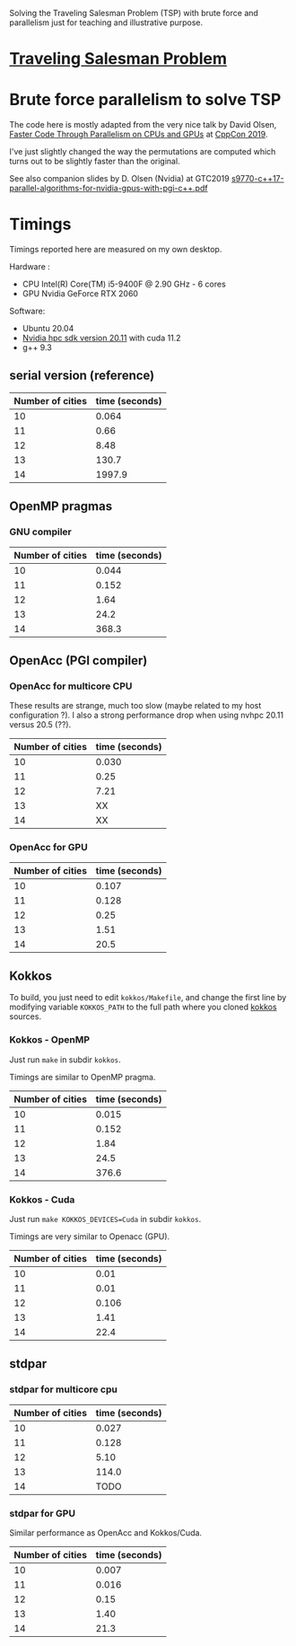 Solving the Traveling Salesman Problem (TSP) with brute force and
parallelism just for teaching and illustrative purpose.

# [Traveling Salesman Problem](https://en.wikipedia.org/wiki/Travelling_salesman_problem)

# Brute force parallelism to solve TSP

The code here is mostly adapted from the very nice talk by David Olsen, [Faster Code Through Parallelism on CPUs and GPUs](https://www.youtube.com/watch?v=cbbKEAWf1ow) at [CppCon 2019](https://cppcon.org/cppcon-2019-program/).

I've just slightly changed the way the permutations are computed which turns out to be slightly faster than the original.

See also companion slides by D. Olsen (Nvidia) at GTC2019 [s9770-c++17-parallel-algorithms-for-nvidia-gpus-with-pgi-c++.pdf](https://developer.download.nvidia.com/video/gputechconf/gtc/2019/presentation/s9770-c++17-parallel-algorithms-for-nvidia-gpus-with-pgi-c++.pdf)

# Timings

Timings reported here are measured on my own desktop.

Hardware :
- CPU Intel(R) Core(TM) i5-9400F @ 2.90 GHz - 6 cores
- GPU Nvidia GeForce RTX 2060

Software:
- Ubuntu 20.04
- [Nvidia hpc sdk version 20.11](https://developer.nvidia.com/hpc-sdk) with cuda 11.2
- g++ 9.3

## serial version (reference)

Number of cities  | time (seconds)
----------------- | ---------------
10                |    0.064
11                |    0.66
12                |    8.48
13                |  130.7
14                | 1997.9

## OpenMP pragmas

### GNU compiler

Number of cities  | time (seconds)
----------------- | ---------------
10                |   0.044
11                |   0.152
12                |   1.64
13                |  24.2
14                | 368.3

## OpenAcc (PGI compiler)

### OpenAcc for multicore CPU

These results are strange, much too slow (maybe related to my host configuration ?). I also a strong performance drop when using  nvhpc 20.11 versus 20.5 (??).

Number of cities  | time (seconds)
----------------- | ---------------
10                |   0.030
11                |   0.25
12                |   7.21
13                |  XX
14                |  XX

### OpenAcc for GPU

Number of cities  | time (seconds)
----------------- | ---------------
10                |   0.107
11                |   0.128
12                |   0.25
13                |   1.51
14                |  20.5

## Kokkos

To build, you just need to edit `kokkos/Makefile`, and change the first line by modifying variable `KOKKOS_PATH` to the full path where you cloned [kokkos](https://github.com/kokkos/kokkos/) sources.

### Kokkos - OpenMP

Just run `make` in subdir `kokkos`.

Timings are similar to OpenMP pragma.

Number of cities  | time (seconds)
----------------- | ---------------
10                |   0.015
11                |   0.152
12                |   1.84
13                |  24.5
14                | 376.6

### Kokkos - Cuda

Just run `make KOKKOS_DEVICES=Cuda` in subdir `kokkos`.

Timings are very similar to Openacc (GPU).

Number of cities  | time (seconds)
----------------- | ---------------
10                |   0.01
11                |   0.01
12                |   0.106
13                |   1.41
14                |  22.4

## stdpar

### stdpar for multicore cpu

Number of cities  | time (seconds)
----------------- | ---------------
10                |   0.027
11                |   0.128
12                |   5.10
13                | 114.0
14                |  TODO

### stdpar for GPU

Similar performance as OpenAcc and Kokkos/Cuda.

Number of cities  | time (seconds)
----------------- | ---------------
10                |   0.007
11                |   0.016
12                |   0.15
13                |   1.40
14                |  21.3

